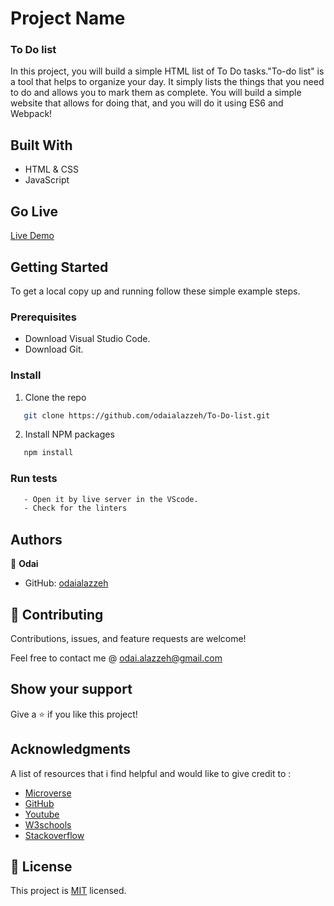
[](https://img.shields.io/badge/Microverse-blueviolet)

# Project Name

 ### To Do list
 
In this project, you will build a simple HTML list of To Do tasks."To-do list" is a tool that helps to organize your day. It simply lists the things that you need to do and allows you to mark them as complete. You will build a simple website that allows for doing that, and you will do it using ES6 and Webpack!


## Built With

- HTML & CSS
- JavaScript

## Go Live 

<a href="https://odaialazzeh.github.io/To-Do-list/dist/index.html">Live Demo</a>

## Getting Started

To get a local copy up and running follow these simple example steps.


### Prerequisites
- Download Visual Studio Code.
- Download Git.

### Install

1. Clone the repo
```sh
   git clone https://github.com/odaialazzeh/To-Do-list.git
```
2. Install NPM packages
```sh
   npm install
```

### Run tests
 ```sh
    - Open it by live server in the VScode.
    - Check for the linters
 ```


## Authors

👤 **Odai**

- GitHub: [odaialazzeh](https://github.com/odaialazzeh)


## 🤝 Contributing

Contributions, issues, and feature requests are welcome!

Feel free to contact me @ odai.alazzeh@gmail.com

## Show your support

Give a ⭐️ if you like this project!

## Acknowledgments

A list of resources that i find helpful and would like to give credit to :

- [Microverse ](https://www.microverse.org)
- [GitHub ](https://www.github.com)
- [Youtube ](https://www.youtube.com)
- [W3schools ](https://www.w3schools.com)
- [Stackoverflow ](https://stackoverflow.com)



## 📝 License

This project is [MIT](./License) licensed.
